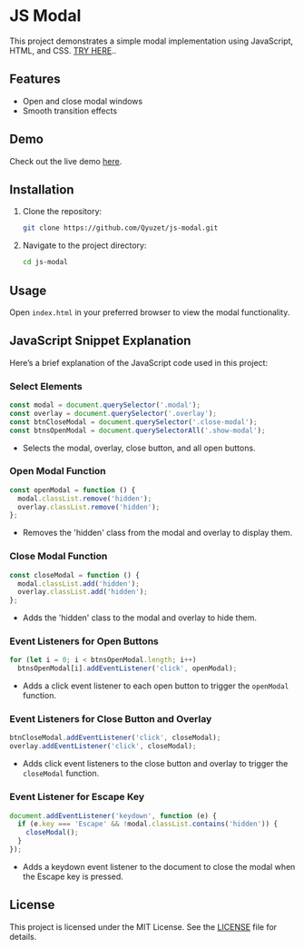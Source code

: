 # JS Modal

This project demonstrates a simple modal implementation using JavaScript, HTML, and CSS. [TRY HERE](https://qyuzet.github.io/js-modal)..

## Features

- Open and close modal windows
- Smooth transition effects

## Demo

Check out the live demo [here](https://qyuzet.github.io/js-modal).

## Installation

1. Clone the repository:
    ```sh
    git clone https://github.com/Qyuzet/js-modal.git
    ```
2. Navigate to the project directory:
    ```sh
    cd js-modal
    ```

## Usage

Open `index.html` in your preferred browser to view the modal functionality.

## JavaScript Snippet Explanation

Here’s a brief explanation of the JavaScript code used in this project:

### Select Elements
```javascript
const modal = document.querySelector('.modal');
const overlay = document.querySelector('.overlay');
const btnCloseModal = document.querySelector('.close-modal');
const btnsOpenModal = document.querySelectorAll('.show-modal');
```
- Selects the modal, overlay, close button, and all open buttons.

### Open Modal Function
```javascript
const openModal = function () {
  modal.classList.remove('hidden');
  overlay.classList.remove('hidden');
};
```
- Removes the 'hidden' class from the modal and overlay to display them.

### Close Modal Function
```javascript
const closeModal = function () {
  modal.classList.add('hidden');
  overlay.classList.add('hidden');
};
```
- Adds the 'hidden' class to the modal and overlay to hide them.

### Event Listeners for Open Buttons
```javascript
for (let i = 0; i < btnsOpenModal.length; i++)
  btnsOpenModal[i].addEventListener('click', openModal);
```
- Adds a click event listener to each open button to trigger the `openModal` function.

### Event Listeners for Close Button and Overlay
```javascript
btnCloseModal.addEventListener('click', closeModal);
overlay.addEventListener('click', closeModal);
```
- Adds click event listeners to the close button and overlay to trigger the `closeModal` function.

### Event Listener for Escape Key
```javascript
document.addEventListener('keydown', function (e) {
  if (e.key === 'Escape' && !modal.classList.contains('hidden')) {
    closeModal();
  }
});
```
- Adds a keydown event listener to the document to close the modal when the Escape key is pressed.

## License

This project is licensed under the MIT License. See the [LICENSE](LICENSE) file for details.
